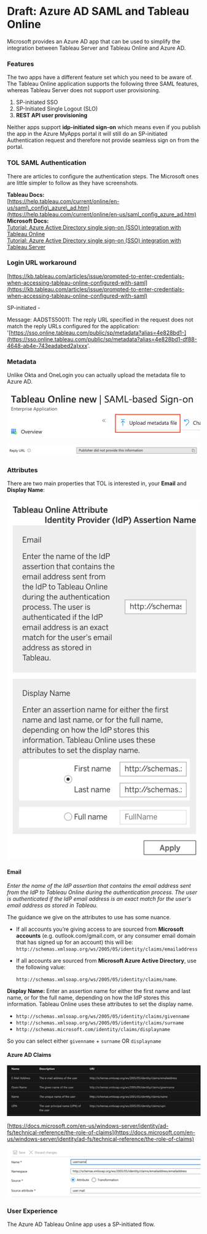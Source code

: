 # Draft: Azure AD SAML and Tableau Online

Microsoft provides an Azure AD app that can be used to simplify the integration between Tableau Server and Tableau Online and Azure AD. 

### Features

The two apps have a different feature set which you need to be aware of. The Tableau Online application supports the following three SAML features, whereas Tableau Server does not support user provisioning.

1. SP-initiated SSO
2. SP-Initiated Single Logout \(SLO\)
3. **REST API user provisioning**

Neither apps support **idp-initiated sign-on** which means even if you publish the app in the Azure MyApps portal it will still do an SP-initiated Authentication request and therefore not provide seamless sign on from the portal.

### TOL SAML Authentication

There are articles to configure the authentication steps. The Microsoft ones are little simpler to follow as they have screenshots.

**Tableau Docs:**   
[https://help.tableau.com/current/online/en-us/saml\_config\_azure\_ad.htm](https://help.tableau.com/current/online/en-us/saml_config_azure_ad.htm)  
**Microsoft Docs:**  
[Tutorial: Azure Active Directory single sign-on \(SSO\) integration with Tableau Online](https://docs.microsoft.com/en-us/azure/active-directory/saas-apps/tableauonline-tutorial)  
[Tutorial: Azure Active Directory single sign-on \(SSO\) integration with Tableau Server](https://docs.microsoft.com/en-us/azure/active-directory/saas-apps/tableauserver-tutorial)

### 

### Login URL workaround

[https://kb.tableau.com/articles/issue/prompted-to-enter-credentials-when-accessing-tableau-online-configured-with-saml](https://kb.tableau.com/articles/issue/prompted-to-enter-credentials-when-accessing-tableau-online-configured-with-saml)

SP-initiated -   
  
Message: AADSTS50011: The reply URL specified in the request does not match the reply URLs configured for the application: '[https://sso.online.tableau.com/public/sp/metadata?alias=4e828bd1-](https://sso.online.tableau.com/public/sp/metadata?alias=4e828bd1-df88-4648-ab4e-743eadabed2a)xxx'.

### Metadata

Unlike Okta and OneLogin you can actually upload the metadata file to Azure AD.

![](.gitbook/assets/image%20%2865%29.png)



![](.gitbook/assets/image%20%2866%29.png)

### Attributes

There are two main properties that TOL is interested in, your **Email** and **Display Name**:

![TOL Attribute Configuration](.gitbook/assets/image%20%2861%29.png)

#### Email

_Enter the name of the IdP assertion that contains the email address sent from the IdP to Tableau Online during the authentication process. The user is authenticated if the IdP email address is an exact match for the user's email address as stored in Tableau._

The guidance we give on the attributes to use has some nuance.

* If all accounts you’re giving access to are sourced from **Microsoft accounts** \(e.g. outlook.com/gmail.com, or any consumer email domain that has signed up for an account\) this will be: `http://schemas.xmlsoap.org/ws/2005/05/identity/claims/emailaddress`
* If all accounts are sourced from **Microsoft Azure Active Directory**, use the following value:

  `http://schemas.xmlsoap.org/ws/2005/05/identity/claims/name`.

**Display Name:** Enter an assertion name for either the first name and last name, or for the full name, depending on how the IdP stores this information. Tableau Online uses these attributes to set the display name.

* `http://schemas.xmlsoap.org/ws/2005/05/identity/claims/givenname`
* `http://schemas.xmlsoap.org/ws/2005/05/identity/claims/surname`
* `http://schemas.microsoft.com/identity/claims/displayname`

So you can select either `givenname` + `surname` OR `displayname`

  
  


#### Azure AD Claims

![](.gitbook/assets/image%20%2863%29.png)

[https://docs.microsoft.com/en-us/windows-server/identity/ad-fs/technical-reference/the-role-of-claims](https://docs.microsoft.com/en-us/windows-server/identity/ad-fs/technical-reference/the-role-of-claims) 

![](.gitbook/assets/image%20%2862%29.png)

### User Experience

The Azure AD Tableau Online app uses a SP-initiated flow. 



